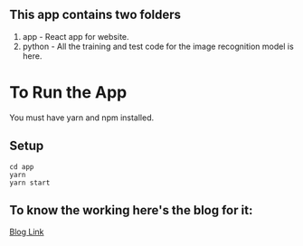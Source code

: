 ## This app contains two folders
1. app - React app for website.
2. python - All the training and test code for the image recognition model is here.

# To Run the App
You must have yarn and npm installed.

## Setup

```
cd app
yarn
yarn start
```

## To know the working here's the blog for it:

[Blog Link](https://ashkaur30-ak.medium.com/sudoko-solver-ef9ef6f53fa2)
